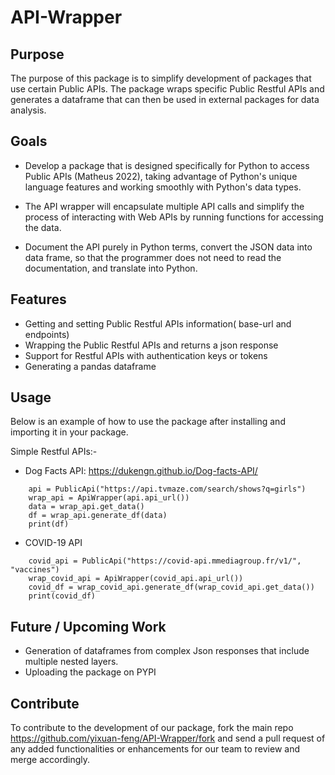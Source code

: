 # API-Wrapper

## Purpose
The purpose of this package is to simplify development of packages that use certain Public APIs. 
The package wraps specific Public Restful APIs and generates a dataframe that can then be used in external packages for data analysis.

## Goals

* Develop a package that is designed specifically for Python to access Public APIs (Matheus 2022), taking advantage of Python's unique language features and working smoothly with Python's data types.

* The API wrapper will encapsulate multiple API calls and simplify the process of interacting with Web APIs by running functions for accessing the data.

* Document the API purely in Python terms, convert the JSON data into data frame, so that the programmer does not need to read the documentation, and translate into Python.
 
## Features
* Getting and setting Public Restful APIs information( base-url and endpoints)
* Wrapping the Public Restful APIs and returns a json response
* Support for Restful APIs with authentication keys or tokens
* Generating a pandas dataframe 

## Usage 
Below is an example of how to use the package after installing and importing it in your package. 

Simple Restful APIs:- 
* Dog Facts API: https://dukengn.github.io/Dog-facts-API/
```
    api = PublicApi("https://api.tvmaze.com/search/shows?q=girls")
    wrap_api = ApiWrapper(api.api_url())
    data = wrap_api.get_data()
    df = wrap_api.generate_df(data)
    print(df)
```

* COVID-19 API 
```
    covid_api = PublicApi("https://covid-api.mmediagroup.fr/v1/", "vaccines")
    wrap_covid_api = ApiWrapper(covid_api.api_url())
    covid_df = wrap_covid_api.generate_df(wrap_covid_api.get_data())
    print(covid_df)
```

## Future / Upcoming Work
* Generation of dataframes from complex Json responses that include multiple nested layers.
* Uploading the package on PYPI

## Contribute
To contribute to the development of our package, fork the main repo https://github.com/yixuan-feng/API-Wrapper/fork and send a 
pull request of any added functionalities or enhancements for our team to review and merge accordingly. 
